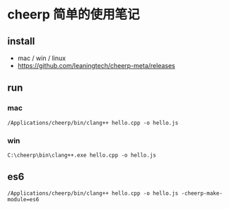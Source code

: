 # cheerp 简单的使用笔记

## install

- mac / win / linux
- https://github.com/leaningtech/cheerp-meta/releases

## run

### mac

```shell
/Applications/cheerp/bin/clang++ hello.cpp -o hello.js
```

### win

```shell
C:\cheerp\bin\clang++.exe hello.cpp -o hello.js
```

## es6

```shell
/Applications/cheerp/bin/clang++ hello.cpp -o hello.js -cheerp-make-module=es6
```
